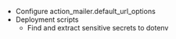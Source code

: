 * Configure action_mailer.default_url_options
* Deployment scripts
    * Find and extract sensitive secrets to dotenv
